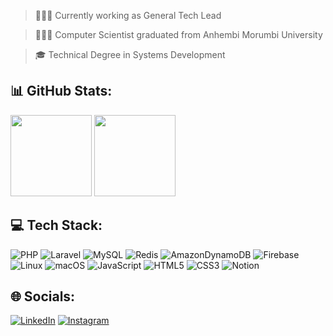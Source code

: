 > 👨🏻‍💻 Currently working as General Tech Lead

> 👨🏻‍🔬 Computer Scientist graduated from Anhembi Morumbi University

> 🎓 Technical Degree in Systems Development

## 📊 GitHub Stats:
<div align="left">
  <img height="130em" src="https://github-readme-stats.vercel.app/api?username=leo-nog&theme=nord&hide_border=true&border_radius=10&hide=contribs,prs&show_icons=true&include_all_commits=true&count_private=true"/>
  <img height="130em" src="https://github-readme-stats.vercel.app/api/top-langs/?username=leo-nog&theme=nord&hide_border=true&border_radius=10&layout=compact&langs_count=7&hide_progress=true"/>
</div>

## 💻 Tech Stack:
![PHP](https://img.shields.io/badge/php-%23777BB4.svg?style=flat-square&logo=php&logoColor=white) ![Laravel](https://img.shields.io/badge/laravel-%23FF2D20.svg?style=flat-square&logo=laravel&logoColor=white) ![MySQL](https://img.shields.io/badge/mysql-%2300f.svg?style=flat-square&logo=mysql&logoColor=white) ![Redis](https://img.shields.io/badge/redis-%23DD0031.svg?style=flat-square&logo=redis&logoColor=white) ![AmazonDynamoDB](https://img.shields.io/badge/Amazon%20DynamoDB-4053D6?style=flat-square&logo=Amazon%20DynamoDB&logoColor=white) ![Firebase](https://img.shields.io/badge/Firebase-039BE5?style=flat-square&logo=Firebase&logoColor=white) <br> ![Linux](https://img.shields.io/badge/Linux-FCC624?style=flat-square&logo=linux&logoColor=black) ![macOS](https://img.shields.io/badge/mac%20os-000000?style=flat-square&logo=macos&logoColor=F0F0F0) ![JavaScript](https://img.shields.io/badge/javascript-%23323330.svg?style=flat-square&logo=javascript&logoColor=%23F7DF1E) ![HTML5](https://img.shields.io/badge/html5-%23E34F26.svg?style=flat-square&logo=html5&logoColor=white) ![CSS3](https://img.shields.io/badge/css3-%231572B6.svg?style=flat-square&logo=css3&logoColor=white) ![Notion](https://img.shields.io/badge/Notion-%23000000.svg?style=flat-square&logo=notion&logoColor=white)

## 🌐 Socials:
[![LinkedIn](https://img.shields.io/badge/linkedin-%230077B5.svg?style=flat-square&logo=linkedin&logoColor=white)](https://www.linkedin.com/in/leo-s-nog/) [![Instagram](https://img.shields.io/badge/Instagram-%23E4405F.svg?style=flat-square&logo=Instagram&logoColor=white)](https://instagram.com/leonogueira.dev)
